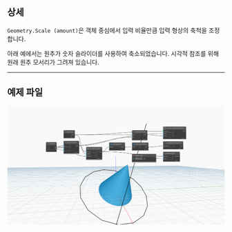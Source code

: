 ## 상세
`Geometry.Scale (amount)`은 객체 중심에서 입력 비율만큼 입력 형상의 축척을 조정합니다.

아래 예에서는 원추가 숫자 슬라이더를 사용하여 축소되었습니다. 시각적 참조를 위해 원래 원추 모서리가 그려져 있습니다.

___
## 예제 파일

![Geometry.Scale (amount)](./Autodesk.DesignScript.Geometry.Geometry.Scale(geometry,%20amount)_img.jpg)
